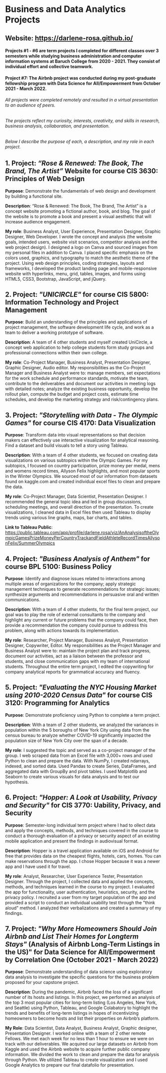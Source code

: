 # Business and Data Analytics Projects
## Website: https://darlene-rosa.github.io/

#### Projects #1 - #6 are term projects I completed for different classes over 3 semesters while studying business administration and computer information systems at Baruch College from 2020 - 2021. They consist of individual effort and collective teamwork.

#### Project #7: The Airbnb project was conducted during my post-graduate fellowship program with Data Science for All/Empowerment from October 2021 - March 2022.

###### All projects were completed remotely and resulted in a virtual presentation to an audience of peers.

###### The projects reflect my curiosity, interests, creativity, and skills in research, business analysis, collaboration, and presentation.

###### Below I describe the purpose of each, a description, and my role in each project.


## 1. Project: *“Rose & Renewed: The Book, The Brand, The Artist”* Website for course CIS 3630:  Principles of Web Design

**Purpose**:  Demonstrate the fundamentals of web design and development by building a functional site.

**Description**: “Rose & Renewed: The Book,  The Brand, The Artist” is a concept website promoting a fictional author, book, and blog. The goal of the website is to promote a book and present a visual aesthetic that will increase audience engagement.

**My role**:  Business Analyst, User Experience, Presentation Designer, Graphic Designer, Web Developer. 
I wrote the concept and analysis (the website goals, intended users, website visit scenarios, competitor analysis and the web project design).
I designed a logo on Canva and sourced images from my personal files in addition to Canva. I placed specific emphasis on the colors used, graphics, and typography to match the aesthetic theme of the project. Using web design principles, coding strategies, layouts and frameworks, I developed the product landing page and mobile-responsive website with hyperlinks, menu, grid, tables, images, and forms using HTML5, CSS3, Bootstrap, JavaScript, and jQuery.  

## 2.  Project: *"UNICIRCLE"* for course CIS 5800:  Information Technology and Project Management

**Purpose**:  Build an understanding of the principles and applications of project management, the software development life cycle, and work as a team to deliver a working prototype of software.

**Description**:  A team of 4 other students and myself created UniCircle, a concept web application to help college students form study groups and professional connections within their own college. 

**My role**:  Co-Project Manager, Business Analyst, Presentation Designer, Graphic Designer, Audio editor. My responsibilities as the Co-Project Manager and Business Analyst were to: manage members, set expectations for the work schedule and performance standards, motivate the team, contribute to the deliverables and document our activities in meeting logs with detailed notes; analyze the existing business opportunity, develop the rollout plan, compute the budget and project costs, estimate time schedules, and develop the marketing strategy and risk/contingency plans.

## 3.  Project: *"Storytelling with Data - The Olympic Games"* for course CIS 4170:  Data Visualization                       

**Purpose**:  Transform data into visual representations so that decision makers can effectively use interactive visualization for analytical reasoning. Find a dataset and build visuals to tell a story using Tableau. 

**Description**:  With a team of 4 other students, we focused on creating data visualizations on various subtopics within the Olympic Games. For my subtopics, I focused on country participation, prize money per medal, mens and womens record times, Allyson Felix highlights, and most popular sports in the Winter Olympics. We sourced most of our information from datasets found on kaggle.com and created individual excel files to clean and prepare the data.

**My role**:  Co-Project Manager, Data Scientist, Presentation Designer. I recommended the general topic idea and led in group discussions, scheduling meetings, and overall direction of the presentation. To create visualizations, I cleaned data in Excel files then used Tableau to display trends using various line graphs, maps, bar charts, and tables.

**Link to Tableau Public**: https://public.tableau.com/app/profile/darlene.rosa/viz/AnAnalysisoftheOlympicGamesPrizeMoneyPerCountryTrackandFieldAthleteRecordTimesAllysonFelix/SummerOlympics

## 4.  Project: *"Business Analysis of Anthem"* for course BPL 5100:  Business Policy

**Purpose**: Identify and diagnose issues related to interactions among multiple areas of organizations for the company; apply strategic management techniques to generate recommendations for strategic issues; synthesize arguments and recommendations in persuasive oral and written communications.

**Description**:  With a team of 4 other students, for the final term project, our goal was to play the role of external consultants to the company and highlight any current or future problems that the company could face, then provide a recommendation the company could pursue to address this problem, along with actions towards its implementation.

**My role**: Researcher, Project Manager, Business Analyst, Presentation Designer, Copywriter, Editor. My responsibilities as the Project Manager and Business Analyst were to: maintain the project plan and track progress, document our activities, act as a liaison between the professor and students, and close communication gaps with my team of international students. Throughout the entire term project, I edited the copywriting for company analytical reports for grammatical accuracy and fluency.

## 5. Project: *"Evaluating the NYC Housing Market using 2010-2020 Census Data"* for course CIS 3120:  Programming for Analytics            

**Purpose**:  Demonstrate proficiency using Python to complete a term project.

**Description**:  With a team of 2 other students, we analyzed the variances in population within the 5 boroughs of New York City using data from the census bureau to analyze whether COVID-19 significantly impacted the population size of New York City over the span of a decade.

**My role**:  I suggested the topic and served as a co-project manager of the group. I web scraped data from an Excel file with 3,000+ rows and used Python to clean and prepare the data. With NumPy, I created ndarrays, indexed, and sorted data. Used Pandas to create Series, DataFrames, and aggregated data with GroupBy and pivot tables. I used Matplotlib and Seaborn to create various visuals for data analysis and to test our hypothesis. 

## 6. Project: *"Hopper: A Look at Usability, Privacy and Security"* for CIS 3770: Uability, Privacy, and Security
**Purpose**: Semester-long individual term project where I had to ollect data and apply the concepts, methods, and techniques covered in the course to conduct a thorough evaluation of a privacy or security aspect of an existing mobile application and present the findings in audiovisual format. 

**Description**: Hopper is a travel application available on iOS and Android for free that provides data on the cheapest flights, hotels, cars, homes. You can make reservations through the app. I chose Hopper because it was a newer app and I have used it for travel.

**My role**: Analyst, Researcher, User Experience Tester, Presentation Designer. Through the project, I collected data and applied the concepts, methods, and techniques learned in the course to my project. I evaluated the app for functionality, user authentication, heuristics, security, and the privacy policy. I recruited a user from my target population of the app and provided a script to conduct an individual usability test through the "think aloud" method. I analyzed their verbalizations and created a summary of my findings.


## 7. Project: *"Why More Homeowners Should Join Airbnb and List Their Homes for Longterm Stays"* (Analysis of Airbnb Long-Term Listings in the US)" for Data Science for All/Empowerment by Correlation One (October 2021 - March 2022)

**Purpose**:  Demonstrate understanding of data science using exploratory data analysis to investigate the specific questions for the business problem proposed for your capstone project.

**Description**:  During the pandemic, Airbnb faced the loss of a significant number of its hosts and listings.  In this project, we performed an analysis of the top 3 most popular cities for long-term listing (Los Angeles, New York, and Seattle) using Python, Tableau, and Google Colabatory to highlight the trends and benefits of long-term listings in hopes of incentivizing homeowners to become hosts and list their properties on Airbnb’s platform.

**My Role**:  Data Scientist, Data Analyst, Business Analyst, Graphic designer, Presentation Designer. I worked online with a team of 2 other remote Fellows. We met each week for no less than 1 hour to  ensure we were on track with our deliverables. We acquired our large datasets on Airbnb from Kaggle and used the Airbnb website to acquire further public company information. We divided the work to clean and prepare the data for analysis through Python. We utilized Tableau to create visualization and I used Google Analytics to prepare our final datafolio for presentation.
